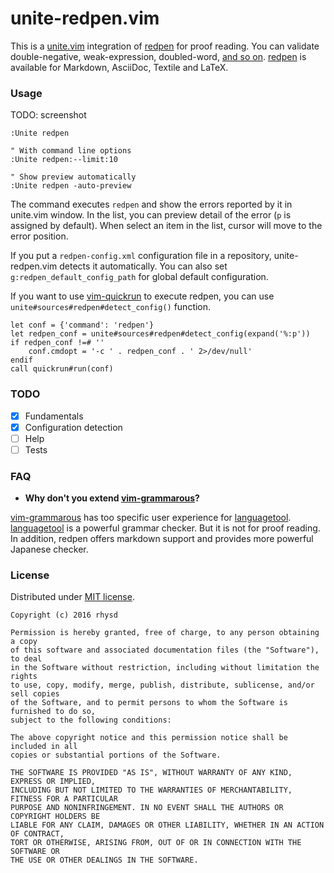 unite-redpen.vim
================

This is a [unite.vim](https://github.com/Shougo/unite.vim) integration of [redpen](https://github.com/redpen-cc/redpen) for proof reading.  You can validate double-negative, weak-expression, doubled-word, [and so on](http://redpen.cc/docs/latest/index.html#validator).  [redpen](https://github.com/redpen-cc/redpen) is available for Markdown, AsciiDoc, Textile and LaTeX.

### Usage

TODO: screenshot

```vim
:Unite redpen

" With command line options
:Unite redpen:--limit:10

" Show preview automatically
:Unite redpen -auto-preview
```

The command executes `redpen` and show the errors reported by it in unite.vim window.  In the list, you can preview detail of the error (`p` is assigned by default).  When select an item in the list, cursor will move to the error position.

If you put a `redpen-config.xml` configuration file in a repository, unite-redpen.vim detects it automatically. You can also set `g:redpen_default_config_path` for global default configuration.


If you want to use [vim-quickrun](https://github.com/thinca/vim-quickrun) to execute redpen, you can use `unite#sources#redpen#detect_config()` function.

```vim
let conf = {'command': 'redpen'}
let redpen_conf = unite#sources#redpen#detect_config(expand('%:p'))
if redpen_conf !=# ''
    conf.cmdopt = '-c ' . redpen_conf . ' 2>/dev/null'
endif
call quickrun#run(conf)
```

### TODO

- [x] Fundamentals
- [x] Configuration detection
- [ ] Help
- [ ] Tests

### FAQ

- **Why don't you extend [vim-grammarous](https://github.com/rhysd/vim-grammarous)?**

[vim-grammarous](https://github.com/rhysd/vim-grammarous) has too specific user experience for [languagetool](https://github.com/languagetool-org/languagetool).  [languagetool](https://github.com/languagetool-org/languagetool) is a powerful grammar checker.  But it is not for proof reading.  In addition, redpen offers markdown support and provides more powerful Japanese checker.

### License

Distributed under [MIT license](https://opensource.org/licenses/MIT).

    Copyright (c) 2016 rhysd

    Permission is hereby granted, free of charge, to any person obtaining a copy
    of this software and associated documentation files (the "Software"), to deal
    in the Software without restriction, including without limitation the rights
    to use, copy, modify, merge, publish, distribute, sublicense, and/or sell copies
    of the Software, and to permit persons to whom the Software is furnished to do so,
    subject to the following conditions:

    The above copyright notice and this permission notice shall be included in all
    copies or substantial portions of the Software.

    THE SOFTWARE IS PROVIDED "AS IS", WITHOUT WARRANTY OF ANY KIND, EXPRESS OR IMPLIED,
    INCLUDING BUT NOT LIMITED TO THE WARRANTIES OF MERCHANTABILITY, FITNESS FOR A PARTICULAR
    PURPOSE AND NONINFRINGEMENT. IN NO EVENT SHALL THE AUTHORS OR COPYRIGHT HOLDERS BE
    LIABLE FOR ANY CLAIM, DAMAGES OR OTHER LIABILITY, WHETHER IN AN ACTION OF CONTRACT,
    TORT OR OTHERWISE, ARISING FROM, OUT OF OR IN CONNECTION WITH THE SOFTWARE OR
    THE USE OR OTHER DEALINGS IN THE SOFTWARE.

